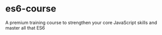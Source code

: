 # es6-course
A premium training course to strengthen your core JavaScript skills and master all that ES6
